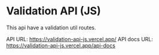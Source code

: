 # Validation API (JS)

This api have a validation util routes.


API URL: https://validation-api-js.vercel.app/
API docs URL: https://validation-api-js.vercel.app/api-docs